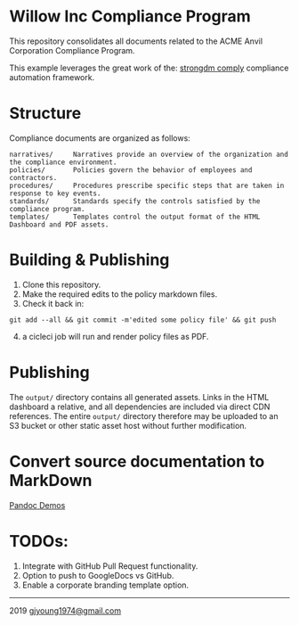 # Willow Inc Compliance Program

This repository consolidates all documents related to the ACME Anvil Corporation Compliance Program.

This example leverages the great work of the: [strongdm comply](https://github.com/strongdm/comply) compliance automation framework.    

# Structure

Compliance documents are organized as follows:

```
narratives/     Narratives provide an overview of the organization and the compliance environment.
policies/       Policies govern the behavior of employees and contractors.
procedures/     Procedures prescribe specific steps that are taken in response to key events.
standards/      Standards specify the controls satisfied by the compliance program.
templates/      Templates control the output format of the HTML Dashboard and PDF assets.
```

# Building & Publishing

1. Clone this repository.    
1. Make the required edits to the policy markdown files.    
1. Check it back in:     

```shell
git add --all && git commit -m'edited some policy file' && git push
```  

4. a cicleci job will run and render policy files as PDF.

# Publishing

The `output/` directory contains all generated assets. Links in the HTML dashboard a relative, and all dependencies are included via direct CDN references. The entire `output/` directory therefore may be uploaded to an S3 bucket or other static asset host without further modification.    

# Convert source documentation to MarkDown     
[Pandoc Demos](https://pandoc.org/demos.html)     

# TODOs:
1. Integrate with GitHub Pull Request functionality.
2. Option to push to GoogleDocs vs GitHub.
3. Enable a corporate branding template option.

---    

2019 gjyoung1974@gmail.com

